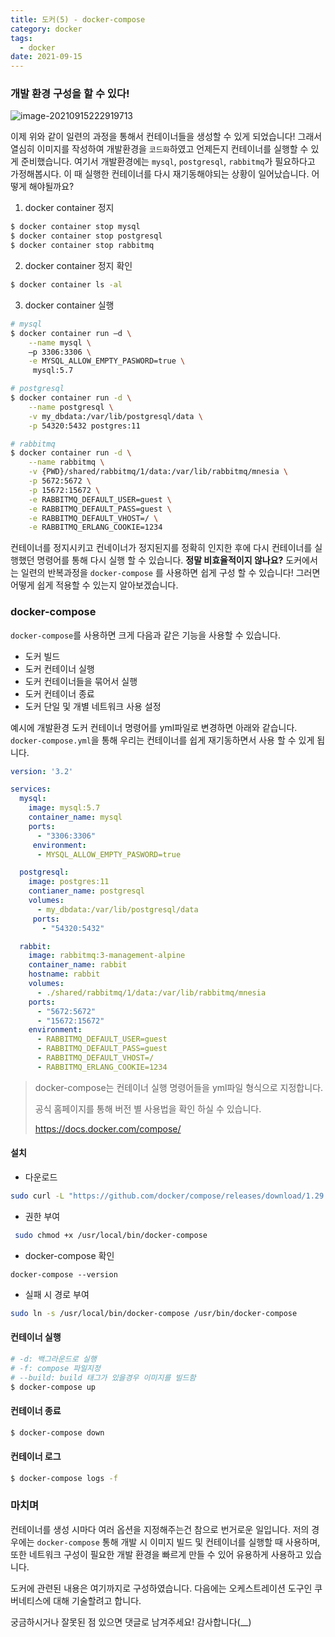 ```yaml
---
title: 도커(5) - docker-compose
category: docker
tags:
  - docker
date: 2021-09-15
---
```


### 개발 환경 구성을 할 수 있다!

![image-20210915222919713](../../../assets/images/posts/2021-09-15-post-docker-compose/image-20210915222919713.png)

이제 위와 같이 일련의 과정을 통해서 컨테이너들을 생성할 수 있게 되었습니다! 그래서 열심히 이미지를 작성하여 개발환경을 `코드화`하였고 언제든지 컨테이너를 실행할 수 있게 준비했습니다. 여기서 개발환경에는 `mysql`, `postgresql`, `rabbitmq`가 필요하다고 가정해봅시다. 이 때 실행한 컨테이너를 다시 재기동해야되는 상황이 일어났습니다. 어떻게 해야될까요?

1. docker container 정지

```bash
$ docker container stop mysql
$ docker container stop postgresql
$ docker container stop rabbitmq
```

2. docker container 정지 확인

```bash
$ docker container ls -al
```

3. docker container 실행

```bash
# mysql
$ docker container run –d \
	--name mysql \
	–p 3306:3306 \
	-e MYSQL_ALLOW_EMPTY_PASWORD=true \
	 mysql:5.7

# postgresql
$ docker container run -d \
	--name postgresql \
	-v my_dbdata:/var/lib/postgresql/data \
	-p 54320:5432 postgres:11

# rabbitmq
$ docker container run -d \
	--name rabbitmq \
	-v {PWD}/shared/rabbitmq/1/data:/var/lib/rabbitmq/mnesia \
	-p 5672:5672 \
	-p 15672:15672 \
	-e RABBITMQ_DEFAULT_USER=guest \
	-e RABBITMQ_DEFAULT_PASS=guest \
	-e RABBITMQ_DEFAULT_VHOST=/ \
	-e RABBITMQ_ERLANG_COOKIE=1234
```

컨테이너를 정지시키고 컨네이너가 정지된지를 정확히 인지한 후에 다시 컨테이너를 실행했던 명령어를 통해 다시 실행 할 수 있습니다. **정말 비효율적이지 않나요?** 도커에서는 일련의 반복과정을 `docker-compose` 를 사용하면 쉽게 구성 할 수 있습니다! 그러면 어떻게 쉽게 적용할 수 있는지 알아보겠습니다.

### docker-compose

`docker-compose`를 사용하면 크게 다음과 같은 기능을 사용할 수 있습니다.

- 도커 빌드
- 도커 컨테이너 실행
- 도커 컨테이너들을 묶어서 실행
- 도커 컨테이너 종료
- 도커 단일 및 개별 네트워크 사용 설정

예시에 개발환경 도커 컨테이너 명령어를 yml파일로 변경하면 아래와 같습니다. `docker-compose.yml`을 통해 우리는 컨테이너를 쉽게 재기동하면서 사용 할 수 있게 됩니다.

```yaml
version: '3.2'

services:
  mysql:
    image: mysql:5.7
    container_name: mysql
    ports:
      - "3306:3306"
     environment:
      - MYSQL_ALLOW_EMPTY_PASWORD=true

  postgresql:
    image: postgres:11
    contianer_name: postgresql
    volumes:
      - my_dbdata:/var/lib/postgresql/data
     ports:
       - "54320:5432"

  rabbit:
    image: rabbitmq:3-management-alpine
    container_name: rabbit
    hostname: rabbit
    volumes:
      - ./shared/rabbitmq/1/data:/var/lib/rabbitmq/mnesia
    ports:
      - "5672:5672"
      - "15672:15672"
    environment:
      - RABBITMQ_DEFAULT_USER=guest
      - RABBITMQ_DEFAULT_PASS=guest
      - RABBITMQ_DEFAULT_VHOST=/
      - RABBITMQ_ERLANG_COOKIE=1234
```

> docker-compose는 컨테이너 실행 명령어들을 yml파일 형식으로 지정합니다.
>
> 공식 홈페이지를 통해 버전 별 사용법을 확인 하실 수 있습니다.
>
> https://docs.docker.com/compose/

#### 설치

- 다운로드

```bash
sudo curl -L "https://github.com/docker/compose/releases/download/1.29.2/docker-compose-$(uname -s)-$(uname -m)" -o /usr/local/bin/docker-compose
```

- 권한 부여

```bash
 sudo chmod +x /usr/local/bin/docker-compose
```

- docker-compose 확인

```ba
docker-compose --version
```

- 실패 시 경로 부여

```bash
sudo ln -s /usr/local/bin/docker-compose /usr/bin/docker-compose
```

#### 컨테이너 실행

```bash
# -d: 백그라운드로 실행
# -f: compose 파일지정
# --build: build 태그가 있을경우 이미지를 빌드함
$ docker-compose up
```

#### 컨테이너 종료

```bash
$ docker-compose down
```

#### 컨테이너 로그

```bash
$ docker-compose logs -f
```

### 마치며

컨테이너를 생성 시마다 여러 옵션을 지정해주는건 참으로 번거로운 일입니다. 저의 경우에는 `docker-compose` 통해 개발 시 이미지 빌드 및 컨테이너를 실행할 때 사용하며, 또한 네트워크 구성이 필요한 개발 환경을 빠르게 만들 수 있어 유용하게 사용하고 있습니다.

도커에 관련된 내용은 여기까지로 구성하였습니다. 다음에는 오케스트레이션 도구인 쿠버네티스에 대해 기술할려고 합니다.

궁금하시거나 잘못된 점 있으면 댓글로 남겨주세요! 감사합니다(\_\_)
